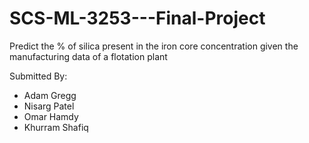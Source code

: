 # SCS-ML-3253---Final-Project
Predict the % of silica present in the iron core concentration given the manufacturing data of a flotation plant

Submitted By:
 - Adam Gregg
 - Nisarg Patel
 - Omar Hamdy
 - Khurram Shafiq


